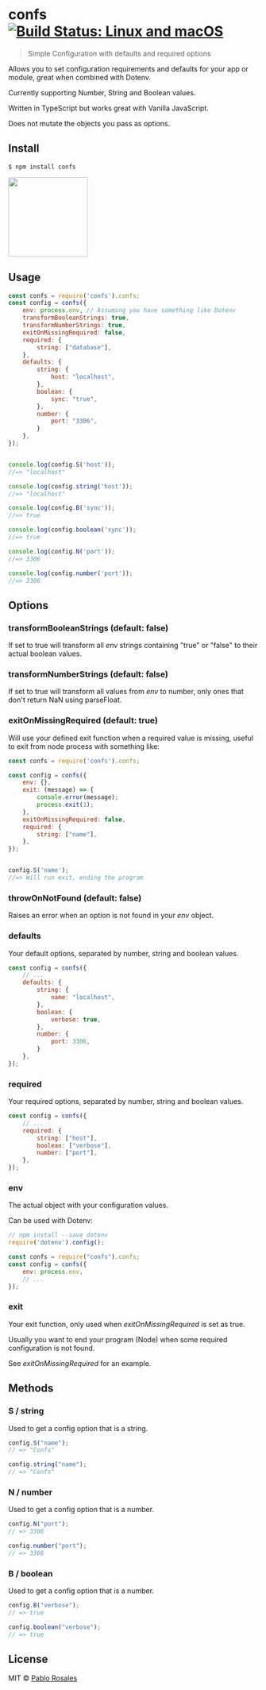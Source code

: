 # confs [![Build Status: Linux and macOS](https://travis-ci.org/PabloRosales/confs.svg?branch=master)](https://travis-ci.org/PabloRosales/confs)

> Simple Configuration with defaults and required options

Allows you to set configuration requirements and defaults for your app or module, great when combined with Dotenv.

Currently supporting Number, String and Boolean values.

Written in TypeScript but works great with Vanilla JavaScript.

Does not mutate the objects you pass as options.

## Install

```
$ npm install confs
```
<a href="https://www.patreon.com/pablorosales">
	<img src="https://c5.patreon.com/external/logo/become_a_patron_button@2x.png" width="160">
</a>

## Usage

```js
const confs = require('confs').confs;
const config = confs({
    env: process.env, // Assuming you have something like Dotenv
    transformBooleanStrings: true,
    transformNumberStrings: true,
    exitOnMissingRequired: false,
    required: {
        string: ["database"],
    },
    defaults: {
        string: {
            host: "localhost",
        },
        boolean: {
            sync: "true",
        },
        number: {
            port: "3306",
        }
    },
});


console.log(config.S('host'));
//=> "localhost"

console.log(config.string('host'));
//=> "localhost"

console.log(config.B('sync'));
//=> true

console.log(config.boolean('sync'));
//=> true

console.log(config.N('port'));
//=> 3306

console.log(config.number('port'));
//=> 3306
```

## Options

### transformBooleanStrings (default: false)

If set to true will transform all *env* strings containing "true" or "false" to their actual boolean values.

### transformNumberStrings (default: false)

If set to true will transform all values from *env* to number, only ones that don't return NaN using parseFloat.

### exitOnMissingRequired (default: true)

Will use your defined exit function when a required value is missing, useful to exit from node process with something like:

```js
const confs = require('confs').confs;

const config = confs({
    env: {},
    exit: (message) => {
        console.error(message);
        process.exit(1);
    },
    exitOnMissingRequired: false,
    required: {
        string: ["name"],
    },
});


config.S('name');
//=> Will run exit, ending the program
```

### throwOnNotFound (default: false)

Raises an error when an option is not found in your *env* object.

### defaults

Your default options, separated by number, string and boolean values.

```js
const config = confs({
    // ...
    defaults: {
        string: {
            name: "localhost",
        },
        boolean: {
            verbose: true,
        },
        number: {
            port: 3306,
        }
    },
});
```

### required

Your required options, separated by number, string and boolean values.

```js
const config = confs({
    // ...
    required: {
        string: ["host"],
        boolean: ["verbose"],
        number: ["port"],
    },
});
```

### env

The actual object with your configuration values.

Can be used with Dotenv:

```js
// npm install --save dotenv
require('dotenv').config();

const confs = require("confs").confs;
const config = confs({
    env: process.env,
    // ...
});
```

### exit

Your exit function, only used when *exitOnMissingRequired* is set as true.

Usually you want to end your program (Node) when some required configuration is not found.

See *exitOnMissingRequired* for an example.

## Methods

### S / string

Used to get a config option that is a string.

```js
config.S("name");
// => "Confs"

config.string("name");
// => "Confs"
```

### N / number

Used to get a config option that is a number.

```js
config.N("port");
// => 3306

config.number("port");
// => 3306
```

### B / boolean

Used to get a config option that is a number.

```js
config.B("verbose");
// => true

config.boolean("verbose");
// => true
```

## License

MIT © [Pablo Rosales](https://pablorosales.xyz)